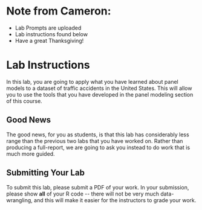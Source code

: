 # Note from Cameron:
- Lab Prompts are uploaded
- Lab instructions found below
- Have a great Thanksgiving!

# Lab Instructions

In this lab, you are going to apply what you have learned about panel models to a dataset of traffic accidents in the United States. This will allow you to use the tools that you have developed in the panel modeling section of this course. 

## Good News 

The good news, for you as students, is that this lab has considerably less range than the previous two labs that you have worked on. Rather than producing a full-report, we are going to ask you instead to do work that is much more guided. 

## Submitting Your Lab

To submit this lab, please submit a PDF of your work. In your submission, please show **all** of your R code -- there will not be very much data-wrangling, and this will make it easier for the instructors to grade your work.
